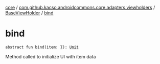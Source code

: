 [core](../../index.md) / [com.github.kacso.androidcommons.core.adapters.viewholders](../index.md) / [BaseViewHolder](index.md) / [bind](./bind.md)

# bind

`abstract fun bind(item: `[`T`](index.md#T)`): `[`Unit`](https://kotlinlang.org/api/latest/jvm/stdlib/kotlin/-unit/index.html)

Method called to initialize UI with item data

